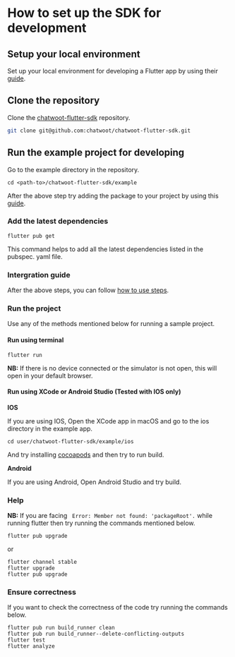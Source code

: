 # How to set up the SDK for development

## Setup your local environment

Set up your local environment for developing a Flutter app by using their [guide](https://docs.flutter.dev/get-started/install).

## Clone the repository

Clone the [chatwoot-flutter-sdk](https://github.com/chatwoot/chatwoot-flutter-sdk) repository.

```bash
git clone git@github.com:chatwoot/chatwoot-flutter-sdk.git
```

## Run the example project for developing

Go to the example directory in the repository.

```
cd <path-to>/chatwoot-flutter-sdk/example
```

After the above step try adding the package to your project by using this [guide](https://github.com/chatwoot/chatwoot-flutter-sdk#2-add-the-package-to-your-project).

### Add the latest dependencies

```
flutter pub get
```

This command helps to add all the latest dependencies listed in the pubspec. yaml file.

### Intergration guide

After the above steps, you can follow [how to use steps](https://github.com/chatwoot/chatwoot-flutter-sdk#3-how-to-use).

### Run the project

Use any of the methods mentioned below for running a sample project.

#### Run using terminal

```
flutter run
```

**NB:** If there is no device connected or the simulator is not open, this will open in your default browser.

#### Run using XCode or Android Studio (Tested with IOS only)

**IOS**

If you are using IOS, Open the XCode app in macOS and go to the ios directory in the example app.

```
cd user/chatwoot-flutter-sdk/example/ios
```

And try installing [cocoapods](https://cocoapods.org/) and then try to run build.

**Android**

If you are using Android, Open Android Studio and try build.

### Help

**NB:**
If you are facing ` Error: Member not found: 'packageRoot'.` while running flutter then try running the commands mentioned below.

```
flutter pub upgrade
```

or

```
flutter channel stable
flutter upgrade
flutter pub upgrade
```

### Ensure correctness

If you want to check the correctness of the code try running the commands below.

```
flutter pub run build_runner clean
flutter pub run build_runner--delete-conflicting-outputs
flutter test
flutter analyze
```
